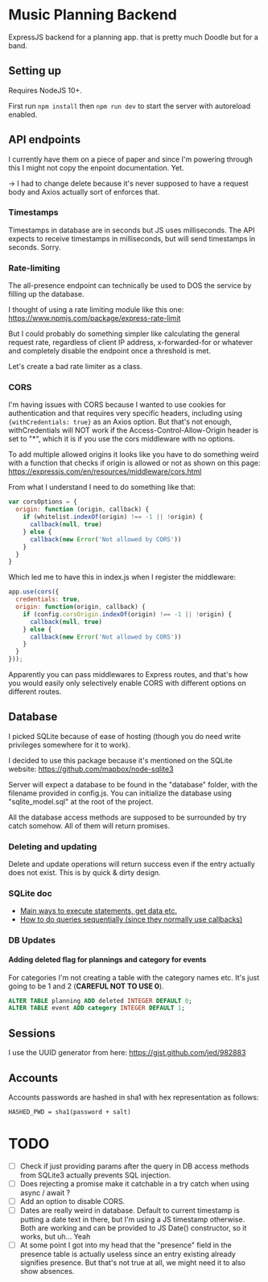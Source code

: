# Music Planning Backend
ExpressJS backend for a planning app. that is pretty much Doodle but for a band.

## Setting up
Requires NodeJS 10+.

First run `npm install` then `npm run dev` to start the server with autoreload enabled.

## API endpoints
I currently have them on a piece of paper and since I'm powering through this I might not copy the enpoint documentation. Yet.

-> I had to change delete because it's never supposed to have a request body and Axios actually sort of enforces that.

### Timestamps
Timestamps in database are in seconds but JS uses milliseconds. The API expects to receive timestamps in milliseconds, but will send timestamps in seconds. Sorry.

### Rate-limiting
The all-presence endpoint can technically be used to DOS the service by filling up the database.

I thought of using a rate limiting module like this one: https://www.npmjs.com/package/express-rate-limit

But I could probably do something simpler like calculating the general request rate, regardless of client IP address, x-forwarded-for or whatever and completely disable the endpoint once a threshold is met.

Let's create a bad rate limiter as a class.

### CORS
I'm having issues with CORS because I wanted to use cookies for authentication and that requires very specific headers, including using `{withCredentials: true}` as an Axios option. But that's not enough, withCredentials will NOT work if the Access-Control-Allow-Origin header is set to "*", which it is if you use the cors middleware with no options.

To add multiple allowed origins it looks like you have to do something weird with a function that checks if origin is allowed or not as shown on this page: https://expressjs.com/en/resources/middleware/cors.html

From what I understand I need to do something like that:
```js
var corsOptions = {
  origin: function (origin, callback) {
    if (whitelist.indexOf(origin) !== -1 || !origin) {
      callback(null, true)
    } else {
      callback(new Error('Not allowed by CORS'))
    }
  }
}
```

Which led me to have this in index.js when I register the middleware:
```js
app.use(cors({
  credentials: true, 
  origin: function(origin, callback) {
    if (config.corsOrigin.indexOf(origin) !== -1 || !origin) {
      callback(null, true)
    } else {
      callback(new Error('Not allowed by CORS'))
    }
  }
}));
```

Apparently you can pass middlewares to Express routes, and that's how you would easily only selectively enable CORS with different options on different routes.

## Database
I picked SQLite because of ease of hosting (though you do need write privileges somewhere for it to work).

I decided to use this package because it's mentioned on the SQLite website: https://github.com/mapbox/node-sqlite3

Server will expect a database to be found in the "database" folder, with the filename provided in config.js.
You can initialize the database using "sqlite_model.sql" at the root of the project.

All the database access methods are supposed to be surrounded by try catch somehow. All of them will return promises.

### Deleting and updating
Delete and update operations will return success even if the entry actually does not exist. This is by quick & dirty design.

### SQLite doc
* [Main ways to execute statements, get data etc.](https://github.com/mapbox/node-sqlite3/wiki/API)
* [How to do queries sequentially (since they normally use callbacks)](https://github.com/mapbox/node-sqlite3/wiki/Control-Flow)

### DB Updates

#### Adding deleted flag for plannings and category for events
For categories I'm not creating a table with the category names etc. It's just going to be 1 and 2 (**CAREFUL NOT TO USE 0**).

```sql
ALTER TABLE planning ADD deleted INTEGER DEFAULT 0;
ALTER TABLE event ADD category INTEGER DEFAULT 1;
```

## Sessions
I use the UUID generator from here: https://gist.github.com/jed/982883

## Accounts
Accounts passwords are hashed in sha1 with hex representation as follows:
```
HASHED_PWD = sha1(password + salt)
```

# TODO
- [ ] Check if just providing params after the query in DB access methods from SQLite3 actually prevents SQL injection.
- [ ] Does rejecting a promise make it catchable in a try catch when using async / await ?
- [ ] Add an option to disable CORS.
- [ ] Dates are really weird in database. Default to current timestamp is putting a date text in there, but I'm using a JS timestamp otherwise. Both are working and can be provided to JS Date() constructor, so it works, but uh... Yeah
- [ ] At some point I got into my head that the "presence" field in the presence table is actually useless since an entry existing already signifies presence. But that's not true at all, we might need it to also show absences.